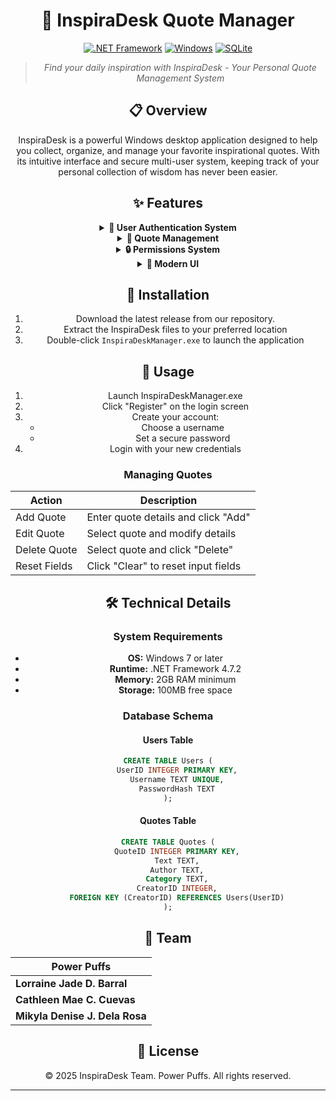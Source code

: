 <div align="center">

# 🌟 InspiraDesk Quote Manager

[![.NET Framework](https://img.shields.io/badge/.NET%20Framework-4.7.2-512BD4)](https://dotnet.microsoft.com/)
[![Windows](https://img.shields.io/badge/Platform-Windows-0078D6?logo=windows)](https://www.microsoft.com/windows)
[![SQLite](https://img.shields.io/badge/Database-SQLite-003B57?logo=sqlite)](https://www.sqlite.org/)

> *Find your daily inspiration with InspiraDesk - Your Personal Quote Management System*

## 📋 Overview

InspiraDesk is a powerful Windows desktop application designed to help you collect, organize, and manage your favorite inspirational quotes. With its intuitive interface and secure multi-user system, keeping track of your personal collection of wisdom has never been easier.

## ✨ Features

<details>
<summary><b>🔐 User Authentication System</b></summary>

- Secure login and registration
- Personalized user experience
- Password protection for user accounts
</details>

<details>
<summary><b>📝 Quote Management</b></summary>

- Add, edit, and delete inspirational quotes
- Categorize quotes by topic:
  - 💪 Motivation
  - 🌱 Life
  - ❤️ Love
  - 😊 Humor
- Add author information to your quotes
- View all quotes in an organized data grid
</details>

<details>
<summary><b>🔒 Permissions System</b></summary>

- Only edit or delete quotes that you've created
- Visual indicators show which quotes belong to you
- Read-only access to quotes from other users
</details>

<details>
<summary><b>🎨 Modern UI</b></summary>

- Clean, light blue aesthetic
- Responsive and intuitive controls
- Professional dialog messages
- Keyboard shortcuts for improved workflow
</details>

## 🚀 Installation

1. Download the latest release from our repository.
2. Extract the InspiraDesk files to your preferred location
3. Double-click `InspiraDeskManager.exe` to launch the application

## 📖 Usage

1. Launch InspiraDeskManager.exe
2. Click "Register" on the login screen
3. Create your account:
   - Choose a username
   - Set a secure password
4. Login with your new credentials

### Managing Quotes

| Action | Description |
|--------|-------------|
| Add Quote | Enter quote details and click "Add" |
| Edit Quote | Select quote and modify details |
| Delete Quote | Select quote and click "Delete" |
| Reset Fields | Click "Clear" to reset input fields |

## 🛠️ Technical Details

### System Requirements

- **OS:** Windows 7 or later
- **Runtime:** .NET Framework 4.7.2
- **Memory:** 2GB RAM minimum
- **Storage:** 100MB free space

### Database Schema

#### Users Table
```sql
CREATE TABLE Users (
    UserID INTEGER PRIMARY KEY,
    Username TEXT UNIQUE,
    PasswordHash TEXT
);
```

#### Quotes Table
```sql
CREATE TABLE Quotes (
    QuoteID INTEGER PRIMARY KEY,
    Text TEXT,
    Author TEXT,
    Category TEXT,
    CreatorID INTEGER,
    FOREIGN KEY (CreatorID) REFERENCES Users(UserID)
);
```

## 👥 Team

<div>

| Power Puffs |
|--------|
| **Lorraine Jade D. Barral** |
| **Cathleen Mae C. Cuevas** |
| **Mikyla Denise J. Dela Rosa** |

</div>

## 📄 License

© 2025 InspiraDesk Team. Power Puffs. All rights reserved.

---

<div>
</div>
